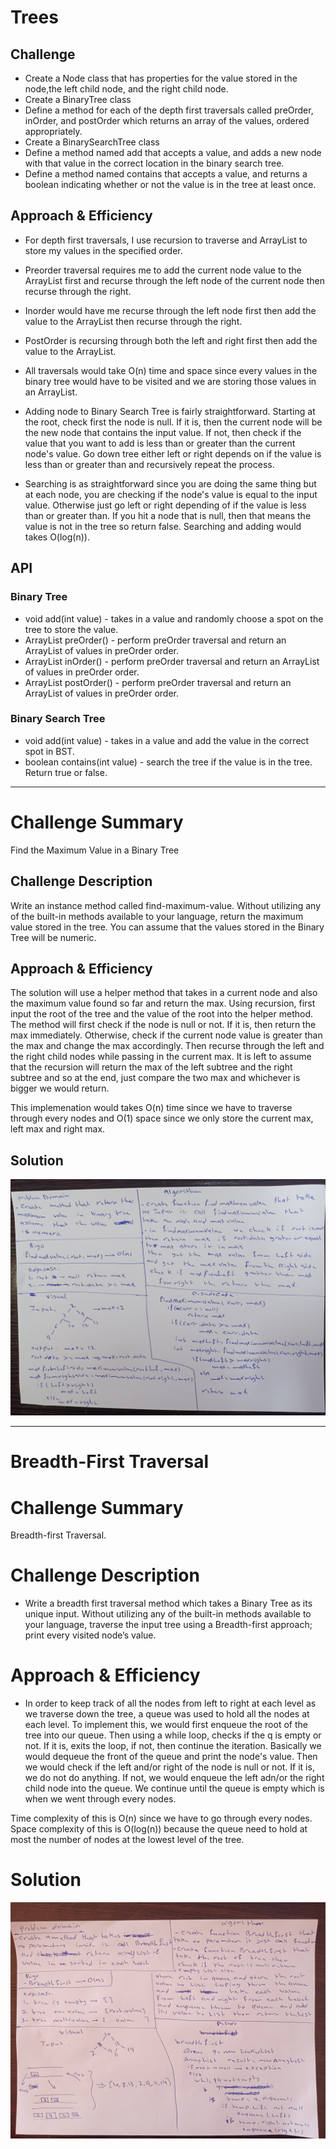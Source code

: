 # Trees


## Challenge
- Create a Node class that has properties for the value stored in the node,the left child node, and the right child node.
- Create a BinaryTree class
- Define a method for each of the depth first traversals called preOrder, inOrder, and postOrder which returns an array of the values, ordered appropriately.
- Create a BinarySearchTree class
- Define a method named add that accepts a value, and adds a new node with that value in the correct location in the binary search tree.
- Define a method named contains that accepts a value, and returns a boolean indicating whether or not the value is in the tree at least once.
## Approach & Efficiency
- For depth first traversals, I use recursion to traverse and ArrayList to store my values in the specified order. 
- Preorder traversal requires me to add the current node value to the ArrayList first and recurse through the left node of the current node then recurse through the right. 
- Inorder would have me recurse through the left node first then add the value to the ArrayList then recurse through the right. 
- PostOrder is recursing through both the left and right first then add the value to the ArrayList. 
- All traversals would take O(n) time and space since every values in the binary tree would have to be visited and we are storing those values in an ArrayList.

- Adding node to Binary Search Tree is fairly straightforward. Starting at the root, check first the node is null. If it is, then the current node will be the new node that contains the input value. If not, then check if the value that you want to add is less than or greater than the current node's value. Go down tree either left or right depends on if the value is less than or greater than and recursively repeat the process.

- Searching is as straightforward since you are doing the same thing but at each node, you are checking if the node's value is equal to the input value. Otherwise just go left or right depending of if the value is less than or greater than. If you hit a node that is null, then that means the value is not in the tree so return false. Searching and adding would takes O(log(n)).
## API
### Binary Tree

- void add(int value) - takes in a value and randomly choose a spot on the tree to store the value.
- ArrayList<Integer> preOrder() - perform preOrder traversal and return an ArrayList of values in preOrder order.
- ArrayList<Integer> inOrder() - perform preOrder traversal and return an ArrayList of values in preOrder order.
- ArrayList<Integer> postOrder() - perform preOrder traversal and return an ArrayList of values in preOrder order.

### Binary Search Tree

- void add(int value) - takes in a value and add the value in the correct spot in BST.
- boolean contains(int value) - search the tree if the value is in the tree. Return true or false.

*******************************************************************************************

# Challenge Summary
<!-- Short summary or background information -->
Find the Maximum Value in a Binary Tree
## Challenge Description
<!-- Description of the challenge -->
Write an instance method called find-maximum-value. Without utilizing any of the built-in methods available to your language, return the maximum value stored in the tree. You can assume that the values stored in the Binary Tree will be numeric.

## Approach & Efficiency
<!-- What approach did you take? Why? What is the Big O space/time for this approach? -->
The solution will use a helper method that takes in a current node and also the maximum value found so far and return the max. Using recursion, first input the root of the tree and the value of the root into the helper method. The method will first check if the node is null or not. If it is, then return the max immediately. Otherwise, check if the current node value is greater than the max and change the max accordingly. Then recurse through the left and the right child nodes while passing in the current max. It is left to assume that the recursion will return the max of the left subtree and the right subtree and so at the end, just compare the two max and whichever is bigger we would return.

This implemenation would takes O(n) time since we have to traverse through every nodes and O(1) space since we only store the current max, left max and right max.

## Solution
<!-- Embedded whiteboard image -->
 ![images](./assets/max.jpg)

 ***************************************************************************************************
# Breadth-First Traversal
#  Challenge Summary
Breadth-first Traversal.
# Challenge Description
- Write a breadth first traversal method which takes a Binary Tree as its unique input. Without utilizing any of the built-in methods available to your language, traverse the input tree using a Breadth-first approach; print every visited node’s value.

# Approach & Efficiency
- In order to keep track of all the nodes from left to right at each level as we traverse down the tree, a queue was used to hold all the nodes at each level. To implement this, we would first enqueue the root of the tree into our queue. Then using a while loop, checks if the q is empty or not. If it is, exits the loop, if not, then continue the iteration. Basically we would dequeue the front of the queue and print the node's value. Then we would check if the left and/or right of the node is null or not. If it is, we do not do anything. If not, we would enqueue the left adn/or the right child node into the queue. We continue until the queue is empty which is when we went through every nodes.

Time complexity of this is O(n) since we have to go through every nodes. Space complexity of this is O(log(n)) because the queue need to hold at most the number of nodes at the lowest level of the tree.

# Solution
 ![images](./assets/breadth.jpg)